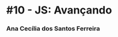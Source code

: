 # #10 - JS: Avançando

### Ana Cecília dos Santos Ferreira

[comment]: <> (Coloque aqui o nome completo)